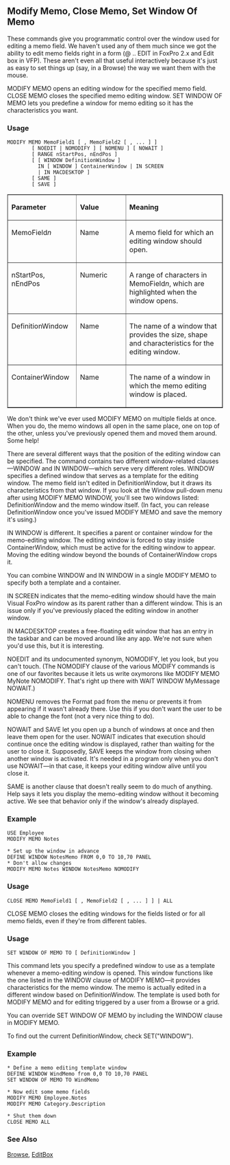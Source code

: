 ## Modify Memo, Close Memo, Set Window Of Memo

These commands give you programmatic control over the window used for editing a memo field. We haven't used any of them much since we got the ability to edit memo fields right in a form (@ .. EDIT in FoxPro 2.x and Edit box in VFP). These aren't even all that useful interactively because it's just as easy to set things up (say, in a Browse) the way we want them with the mouse.

MODIFY MEMO opens an editing window for the specified memo field. CLOSE MEMO closes the specified memo editing window. SET WINDOW OF MEMO lets you predefine a window for memo editing so it has the characteristics you want.

### Usage

```foxpro
MODIFY MEMO MemoField1 [ , MemoField2 [ , ... ] ]
        [ NOEDIT | NOMODIFY ] [ NOMENU ] [ NOWAIT ]
        [ RANGE nStartPos, nEndPos ]
        [ [ WINDOW DefinitionWindow ]
          IN [ WINDOW ] ContainerWindow | IN SCREEN
          | IN MACDESKTOP ]
        [ SAME ]
        [ SAVE ]
```
<table border cellspacing=0 cellpadding=0 width=100%>
<tr>
  <td width=32% valign=top>
  <p><b>Parameter</b></p>
  </td>
  <td width=23% valign=top>
  <p><b>Value</b></p>
  </td>
  <td width=45% valign=top>
  <p><b>Meaning</b></p>
  </td>
 </tr>
<tr>
  <td width=32% valign=top>
  <p>MemoField<i>n</i></p>
  </td>
  <td width=23% valign=top>
  <p>Name</p>
  </td>
  <td width=45% valign=top>
  <p>A memo field for which an editing window should open.</p>
  </td>
 </tr>
<tr>
  <td width=32% valign=top>
  <p>nStartPos, nEndPos</p>
  </td>
  <td width=23% valign=top>
  <p>Numeric</p>
  </td>
  <td width=45% valign=top>
  <p>A range of characters in MemoField<i>n</i>, which are highlighted when the window opens.</p>
  </td>
 </tr>
<tr>
  <td width=32% valign=top>
  <p>DefinitionWindow</p>
  </td>
  <td width=23% valign=top>
  <p>Name</p>
  </td>
  <td width=45% valign=top>
  <p>The name of a window that provides the size, shape and characteristics for the editing window.</p>
  </td>
 </tr>
<tr>
  <td width=32% valign=top>
  <p>ContainerWindow</p>
  </td>
  <td width=23% valign=top>
  <p>Name</p>
  </td>
  <td width=45% valign=top>
  <p>The name of a window in which the memo editing window is placed.</p>
  </td>
 </tr>
</table>

We don't think we've ever used MODIFY MEMO on multiple fields at once. When you do, the memo windows all open in the same place, one on top of the other, unless you've previously opened them and moved them around. Some help!

There are several different ways that the position of the editing window can be specified. The command contains two different window-related clauses&mdash;WINDOW and IN WINDOW&mdash;which serve very different roles. WINDOW specifies a defined window that serves as a template for the editing window. The memo field isn't edited in DefinitionWindow, but it draws its characteristics from that window. If you look at the Window pull-down menu after using MODIFY MEMO WINDOW, you'll see two windows listed: DefinitionWindow and the memo window itself. (In fact, you can release DefinitionWindow once you've issued MODIFY MEMO and save the memory it's using.)

IN WINDOW is different. It specifies a parent or container window for the memo-editing window. The editing window is forced to stay inside ContainerWindow, which must be active for the editing window to appear. Moving the editing window beyond the bounds of ContainerWindow crops it.

You can combine WINDOW and IN WINDOW in a single MODIFY MEMO to specify both a template and a container. 

IN SCREEN indicates that the memo-editing window should have the main Visual FoxPro window as its parent rather than a different window. This is an issue only if you've previously placed the editing window in another window.

IN MACDESKTOP creates a free-floating edit window that has an entry in the taskbar and can be moved around like any app. We're not sure when you'd use this, but it is interesting.

NOEDIT and its undocumented synonym, NOMODIFY, let you look, but you can't touch. (The NOMODIFY clause of the various MODIFY commands is one of our favorites because it lets us write oxymorons like MODIFY MEMO MyNote NOMODIFY. That's right up there with WAIT WINDOW MyMessage NOWAIT.)

NOMENU removes the Format pad from the menu or prevents it from appearing if it wasn't already there. Use this if you don't want the user to be able to change the font (not a very nice thing to do).

NOWAIT and SAVE let you open up a bunch of windows at once and then leave them open for the user. NOWAIT indicates that execution should continue once the editing window is displayed, rather than waiting for the user to close it. Supposedly, SAVE keeps the window from closing when another window is activated. It's needed in a program only when you don't use NOWAIT&mdash;in that case, it keeps your editing window alive until you close it.

SAME is another clause that doesn't really seem to do much of anything. Help says it lets you display the memo-editing window without it becoming active. We see that behavior only if the window's already displayed.

### Example

```foxpro
USE Employee
MODIFY MEMO Notes

* Set up the window in advance
DEFINE WINDOW NotesMemo FROM 0,0 TO 10,70 PANEL
* Don't allow changes
MODIFY MEMO Notes WINDOW NotesMemo NOMODIFY
```
### Usage

```foxpro
CLOSE MEMO MemoField1 [ , MemoField2 [ , ... ] ] | ALL
```

CLOSE MEMO closes the editing windows for the fields listed or for all memo fields, even if they're from different tables.

### Usage

```foxpro
SET WINDOW OF MEMO TO [ DefinitionWindow ]
```

This command lets you specify a predefined window to use as a template whenever a memo-editing window is opened. This window functions like the one listed in the WINDOW clause of MODIFY MEMO&mdash;it provides characteristics for the memo window. The memo is actually edited in a different window based on DefinitionWindow. The template is used both for MODIFY MEMO and for editing triggered by a user from a Browse or a grid.

You can override SET WINDOW OF MEMO by including the WINDOW clause in MODIFY MEMO.

To find out the current DefinitionWindow, check SET("WINDOW").

### Example

```foxpro
* Define a memo editing template window
DEFINE WINDOW WindMemo from 0,0 TO 10,70 PANEL
SET WINDOW OF MEMO TO WindMemo

* Now edit some memo fields
MODIFY MEMO Employee.Notes
MODIFY MEMO Category.Description

* Shut them down
CLOSE MEMO ALL
```
### See Also

[Browse](s4g062.md), [EditBox](s4g498.md)